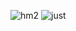 ![hm2](https://github.com/user-attachments/assets/8ba4a414-ce07-40f4-955d-0b62c625e251)
![just](https://github.com/user-attachments/assets/67c73d22-a757-42d7-a675-d85f6549ff37)
